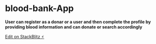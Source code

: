 # blood-bank-App
**User can register as a donar or a user and then complete the profile by providing blood information and can donate or search accordingly**

[Edit on StackBlitz ⚡️](https://stackblitz.com/edit/blood-bank)
